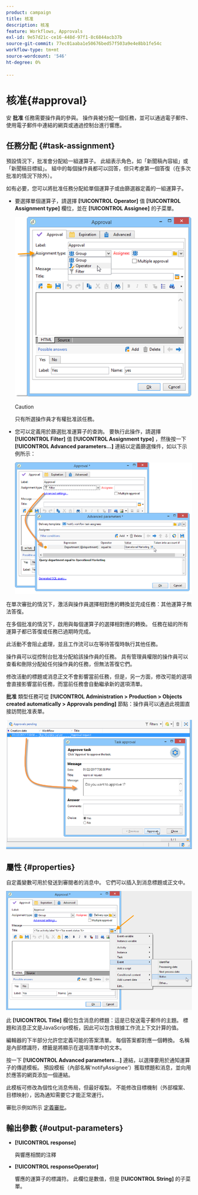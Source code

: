 ```yaml
---
product: campaign
title: 核准
description: 核准
feature: Workflows, Approvals
exl-id: 9e57d21c-ce16-448d-97f1-8c6844acb37b
source-git-commit: 77ec01aaba1e50676bed57f503a9e4e8bb1fe54c
workflow-type: tm+mt
source-wordcount: '546'
ht-degree: 0%

---
```


# 核准{#approval}



安 **批准** 任務需要操作員的參與。 操作員被分配一個任務，並可以通過電子郵件、使用電子郵件中連結的網頁或通過控制台進行響應。

## 任務分配 {#task-assignment}

預設情況下，批准會分配給一組運算子。 此組表示角色，如「新聞稿內容組」或「新聞稿目標組」。 組中的每個操作員都可以回答，但只考慮第一個答復（在多次批准的情況下除外）。

如有必要，您可以將批准任務分配給單個運算子或由篩選器定義的一組運算子。

* 要選擇單個運算子，請選擇 **[!UICONTROL Operator]** 值 **[!UICONTROL Assignment type]** 欄位，並在 **[!UICONTROL Assignee]** 的子菜單。

   ![](assets/s_advuser_validation_box_assign.png)

   >[!CAUTION]
   >
   >只有所選操作員才有權批准該任務。

* 您可以定義用於篩選批准運算子的查詢。 要執行此操作，請選擇 **[!UICONTROL Filter]** 值 **[!UICONTROL Assignment type]** ，然後按一下 **[!UICONTROL Advanced parameters...]** 連結以定義篩選條件，如以下示例所示：

   ![](assets/s_advuser_validation_box_filter.png)

在單次審批的情況下，激活與操作員選擇相對應的轉換並完成任務：其他運算子無法答復。

在多個批准的情況下，啟用與每個運算子的選擇相對應的轉換。 任務在組的所有運算子都已答復或任務已過期時完成。

此活動不會阻止處理，並且工作流可以在等待答復時執行其他任務。

操作員可以從控制台批准分配給該操作員的任務。 具有管理員權限的操作員可以查看和刪除分配給任何操作員的任務，但無法答復它們。

修改活動的標題或消息正文不會影響當前任務，但是，另一方面，修改可能的選項會直接影響當前任務，而當前任務會自動繼承新的選項清單。

**批准** 類型任務可從 **[!UICONTROL Administration > Production > Objects created automatically > Approvals pending]** 節點：操作員可以通過此視圖直接訪問批准表單。

![](assets/s_advuser_validation_from_console.png)

## 屬性 {#properties}

自定義變數可用於發送到審閱者的消息中。 它們可以插入到消息標題或正文中。

![](assets/edit_validation.png)

此 **[!UICONTROL Title]** 欄位包含消息的標題：這是已發送電子郵件的主題。 標題和消息正文是JavaScript模板，因此可以包含根據工作流上下文計算的值。

編輯器的下半部分允許您定義可能的答案清單。 每個答案都對應一個轉換。 名稱是內部標識符，標籤是將顯示在選項清單中的文本。

按一下 **[!UICONTROL Advanced parameters...]** 連結，以選擇要用於通知運算子的傳遞模板。 預設模板（內部名稱&#39;notifyAssignee&#39;）獲取標題和消息，並向用於應答的網頁添加一個連結。

此模板可修改為個性化消息佈局，但最好複製。 不能修改目標機制（外部檔案、目標映射），因為通知需要它才能正常運行。

審批示例如所示 [定義審批](define-approvals.md)。

## 輸出參數 {#output-parameters}

* **[!UICONTROL response]**

   與響應相關的注釋

* **[!UICONTROL responseOperator]**

   響應的運算子的標識符。 此欄位是數值，但是 **[!UICONTROL String]** 的子菜單。
